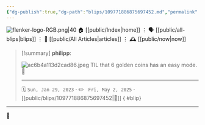 ```yaml
---
{"dg-publish":true,"dg-path":"blips/109771886875697452.md","permalink":"/blips/109771886875697452/","title":"philipp on mastodon @ 2023-01-29"}
---
```



<div class="transclusion internal-embed is-loaded"><div class="markdown-embed">




![flenker-logo-RGB.png|40](/img/user/attachments/flenker-logo-RGB.png)
🏠 [[public/Index\|home]]  ⋮ 🗣️ [[public/all-blips\|blips]] ⋮  📝 [[public/All Articles\|articles]]  ⋮ 🕰️ [[public/now\|now]]


</div></div>


> [!summary] **philipp**:
>
> ![ac6b4a113d2cad86.jpeg](/img/user/attachments/ac6b4a113d2cad86.jpeg)
> TIL that 6 golden coins has an easy mode. 🤯
> - - -
>
> 🗓️ <code>Sun, Jan 29, 2023</code>  · ✏️ <code> Fri, May 2, 2025</code>  · [[public/blips/109771886875697452\|🔗]]
{ #blip}


- - -

 👾
